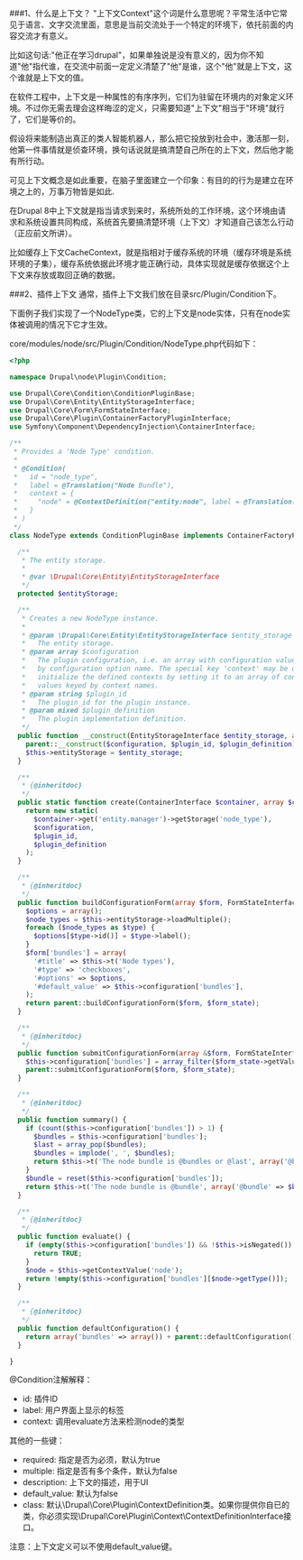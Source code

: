 ###1、什么是上下文？
"上下文Context"这个词是什么意思呢？平常生活中它常见于语言、文字交流里面，意思是当前交流处于一个特定的环境下，依托前面的内容交流才有意义。

比如这句话:"他正在学习drupal"，如果单独说是没有意义的，因为你不知道"他"指代谁，在交流中前面一定定义清楚了"他"是谁，这个"他"就是上下文，这个谁就是上下文的值。

在软件工程中，上下文是一种属性的有序序列，它们为驻留在环境内的对象定义环境。不过你无需去理会这样晦涩的定义，只需要知道"上下文"相当于"环境"就行了，它们是等价的。

假设将来能制造出真正的类人智能机器人，那么把它投放到社会中，激活那一刻，他第一件事情就是侦查环境，换句话说就是搞清楚自己所在的上下文，然后他才能有所行动。

可见上下文概念是如此重要，在脑子里面建立一个印象：有目的的行为是建立在环境之上的，万事万物皆是如此.

 
在Drupal 8中上下文就是指当请求到来时，系统所处的工作环境，这个环境由请求和系统设置共同构成，系统首先要搞清楚环境（上下文）才知道自己该怎么行动（正应前文所讲）。

比如缓存上下文CacheContext，就是指相对于缓存系统的环境（缓存环境是系统环境的子集），缓存系统依据此环境才能正确行动，具体实现就是缓存依据这个上下文来存放或取回正确的数据。

###2、插件上下文
通常，插件上下文我们放在目录src/Plugin/Condition下。

下面例子我们实现了一个NodeType类，它的上下文是node实体，只有在node实体被调用的情况下它才生效。

core/modules/node/src/Plugin/Condition/NodeType.php代码如下：

```php
<?php

namespace Drupal\node\Plugin\Condition;

use Drupal\Core\Condition\ConditionPluginBase;
use Drupal\Core\Entity\EntityStorageInterface;
use Drupal\Core\Form\FormStateInterface;
use Drupal\Core\Plugin\ContainerFactoryPluginInterface;
use Symfony\Component\DependencyInjection\ContainerInterface;

/**
 * Provides a 'Node Type' condition.
 *
 * @Condition(
 *   id = "node_type",
 *   label = @Translation("Node Bundle"),
 *   context = {
 *     "node" = @ContextDefinition("entity:node", label = @Translation("Node"))
 *   }
 * )
 */
class NodeType extends ConditionPluginBase implements ContainerFactoryPluginInterface {

  /**
   * The entity storage.
   *
   * @var \Drupal\Core\Entity\EntityStorageInterface
   */
  protected $entityStorage;

  /**
   * Creates a new NodeType instance.
   *
   * @param \Drupal\Core\Entity\EntityStorageInterface $entity_storage
   *   The entity storage.
   * @param array $configuration
   *   The plugin configuration, i.e. an array with configuration values keyed
   *   by configuration option name. The special key 'context' may be used to
   *   initialize the defined contexts by setting it to an array of context
   *   values keyed by context names.
   * @param string $plugin_id
   *   The plugin_id for the plugin instance.
   * @param mixed $plugin_definition
   *   The plugin implementation definition.
   */
  public function __construct(EntityStorageInterface $entity_storage, array $configuration, $plugin_id, $plugin_definition) {
    parent::__construct($configuration, $plugin_id, $plugin_definition);
    $this->entityStorage = $entity_storage;
  }

  /**
   * {@inheritdoc}
   */
  public static function create(ContainerInterface $container, array $configuration, $plugin_id, $plugin_definition) {
    return new static(
      $container->get('entity.manager')->getStorage('node_type'),
      $configuration,
      $plugin_id,
      $plugin_definition
    );
  }

  /**
   * {@inheritdoc}
   */
  public function buildConfigurationForm(array $form, FormStateInterface $form_state) {
    $options = array();
    $node_types = $this->entityStorage->loadMultiple();
    foreach ($node_types as $type) {
      $options[$type->id()] = $type->label();
    }
    $form['bundles'] = array(
      '#title' => $this->t('Node types'),
      '#type' => 'checkboxes',
      '#options' => $options,
      '#default_value' => $this->configuration['bundles'],
    );
    return parent::buildConfigurationForm($form, $form_state);
  }

  /**
   * {@inheritdoc}
   */
  public function submitConfigurationForm(array &$form, FormStateInterface $form_state) {
    $this->configuration['bundles'] = array_filter($form_state->getValue('bundles'));
    parent::submitConfigurationForm($form, $form_state);
  }

  /**
   * {@inheritdoc}
   */
  public function summary() {
    if (count($this->configuration['bundles']) > 1) {
      $bundles = $this->configuration['bundles'];
      $last = array_pop($bundles);
      $bundles = implode(', ', $bundles);
      return $this->t('The node bundle is @bundles or @last', array('@bundles' => $bundles, '@last' => $last));
    }
    $bundle = reset($this->configuration['bundles']);
    return $this->t('The node bundle is @bundle', array('@bundle' => $bundle));
  }

  /**
   * {@inheritdoc}
   */
  public function evaluate() {
    if (empty($this->configuration['bundles']) && !$this->isNegated()) {
      return TRUE;
    }
    $node = $this->getContextValue('node');
    return !empty($this->configuration['bundles'][$node->getType()]);
  }

  /**
   * {@inheritdoc}
   */
  public function defaultConfiguration() {
    return array('bundles' => array()) + parent::defaultConfiguration();
  }

}
```

@Condition注解解释：
* id: 插件ID
* label: 用户界面上显示的标签
* context: 调用evaluate方法来检测node的类型

其他的一些键：
* required: 指定是否为必须，默认为true
* multiple: 指定是否有多个条件，默认为false
* description: 上下文的描述，用于UI
* default_value: 默认为false
* class: 默认\Drupal\Core\Plugin\ContextDefinition类。如果你提供你自已的类，你必须实现\Drupal\Core\Plugin\Context\ContextDefinitionInterface接口。

注意：上下文定义可以不使用default_value键。
